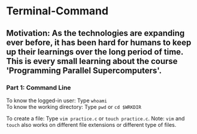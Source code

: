 # Terminal-Command
## Motivation: As the technologies are expanding ever before, it has been hard for humans to keep up their learnings over the long period of time. This is every small learning about the course 'Programming Parallel Supercomputers'. 

### Part 1: Command Line  
To know the logged-in user: Type `whoami` <br />
To know the working directory: Type `pwd` or `cd $WRKDIR`

To create a file: Type `vim practice.c` or `touch practice.c`. Note: `vim` and `touch` also works on different file extensions or different type of files.



